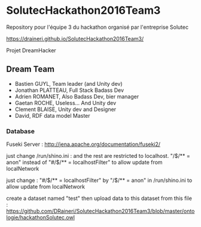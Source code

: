 # SolutecHackathon2016Team3
Repository pour l'équipe 3 du hackathon organisé par l'entreprise Solutec

https://draineri.github.io/SolutecHackathon2016Team3/

Projet DreamHacker

## Dream Team

* Bastien GUYL, Team leader (and Unity dev)
* Jonathan PLATTEAU, Full Stack Badass Dev
* Adrien ROMANET, Also Badass Dev, bier manager
* Gaetan ROCHE, Useless... And Unity dev
* Clement BLAISE, Unity dev and Designer
* David, RDF data model Master

### Database
Fuseki Server : http://jena.apache.org/documentation/fuseki2/

just change /run/shino.ini : 
and the rest are restricted to localhost.
"/$/** = anon" instead of  "#/$/** = localhostFilter" to allow update from localNetwork

just change  : 
"#/$/** = localhostFilter" by "/$/** = anon" in /run/shino.ini to allow update from localNetwork

create a dataset named "test"
then upload data to this dataset  from this file : https://github.com/DRaineri/SolutecHackathon2016Team3/blob/master/ontologie/hackathonSolutec.owl



